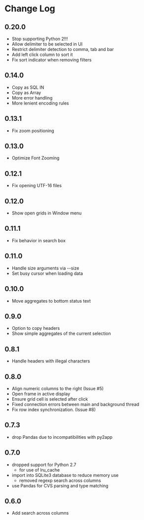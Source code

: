 # Change Log

## 0.20.0
- Stop supporting Python 2!!!
- Allow delimiter to be selected in UI
- Restrict delimiter detection to comma, tab and bar
- Add left click column to sort it
- Fix sort indicator when removing filters

## 0.14.0
- Copy as SQL IN
- Copy as Array
- More error handling
- More lenient encoding rules

## 0.13.1
- Fix zoom positioning

## 0.13.0
- Optimize Font Zooming

## 0.12.1
- Fix opening UTF-16 files

## 0.12.0
- Show open grids in Window menu

## 0.11.1
- Fix <enter> behavior in search box

## 0.11.0
- Handle size arguments via --size
- Set busy cursor when loading data

## 0.10.0
- Move aggregates to bottom status text

## 0.9.0
- Option to copy headers
- Show simple aggregates of the current selection

## 0.8.1
- Handle headers with illegal characters

## 0.8.0
- Align numeric columns to the right (Issue #5)
- Open frame in active display
- Ensure grid cell is selected after click
- Fixed connection errors between main and background thread
- Fix row index synchronization. (Issue #8)

## 0.7.3
- drop Pandas due to incompatibilities with py2app

## 0.7.0
- dropped support for Python 2.7
  - for use of lru_cache
- import into SQLite3 database to reduce memory use
  - removed regexp search across columns
- use Pandas for CVS parsing and type matching

## 0.6.0
- Add search across columns
